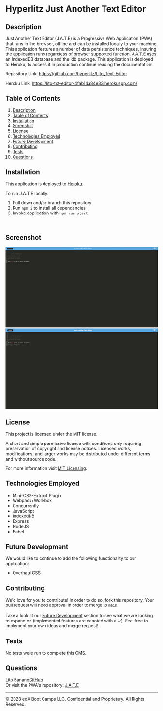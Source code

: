 # Hyperlitz Just Another Text Editor 

## Description

Just Another Text Editor (J.A.T.E) is a Progressive Web Application (PWA) that runs in the browser, offline and can be installed locally to your machine. This application features a number of data persistence techniques, insuring the application runs regardless of browser supported function. J.A.T.E uses an IndexedDB database and the idb package. This application is deployed to Heroku, to access it in production continue reading the documentation!

Repository Link: https://github.com/hyperlitz/Lito_Text-Editor

Heroku Link: https://lito-txt-editor-4fab14a84e33.herokuapp.com/

## Table of Contents
1. [Description](#description)
2. [Table of Contents](#table-of-contents)
3. [Installation](#installation)
4. [Screnshot](#screenshot)
5. [License](#license)
6. [Technologies Employed](#technologies-employed)
7. [Future Development](#future-development)
8. [Contributing](#contributing)
9. [Tests](#tests)
10. [Questions](#questions)


## Installation
This application is deployed to [Heroku]().

To run J.A.T.E locally:

1. Pull down and/or branch this repository
2. Run ```npm i``` to install all dependencies
3. Invoke application with ```npm run start```
</br>

## Screenshot
![First Image](/images/text-editor1.png)
![Second Image](/images/text-editor2.png)

## License
This project is licensed under the MIT license.

A short and simple permissive license with conditions only requiring preservation of copyright and license notices. Licensed works, modifications, and larger works may be distributed under different terms and without source code.<p/>For more information visit [MIT Licensing](https://choosealicense.com/licenses/mit/).

## Technologies Employed
* Mini-CSS-Extract Plugin
* Webpack+Workbox
* Concurrently
* JavaScript
* IndexedDB
* Express
* NodeJS
* Babel


## Future Development
We would like to continue to add the following functionality to our application:
- Overhaul CSS

## Contributing
We'd love for you to contribute! In order to do so, fork this repository. Your pull request will need approval in order to merge to ```main```. <br/><br/> Take a look at our [Future Development](#future-development) section to see what we are looking to expand on (implemented features are denoted with a &check;). Feel free to implement your own ideas and merge request!

## Tests
No tests were run to complete this CMS.

## Questions
Lito Banano[GitHub](https://github.com/hyperlitz)<br/>
Or visit the PWA's repository: [J.A.T.E]()

- - -
© 2023 edX Boot Camps LLC. Confidential and Proprietary. All Rights Reserved.